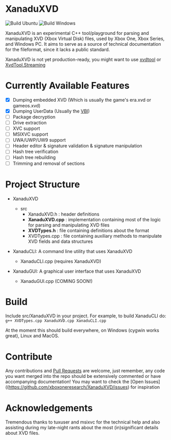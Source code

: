 # XanaduXVD

![Build Ubuntu](https://github.com/xboxoneresearch/XanaduXVD/actions/workflows/c-cpp.yml/badge.svg)
![Build Windows](https://github.com/xboxoneresearch/XanaduXVD/actions/workflows/cygwin-c-cpp.yml/badge.svg)

XanaduXVD is an experimental C++ tool/playground for parsing and manipulating XVD (Xbox Virtual Disk) files, used by Xbox One, Xbox Series, and Windows PC. It aims to serve as a source of technical documentation for the fileformat, since it lacks a public standard.

XanaduXVD is not yet production-ready, you might want to use [xvdtool](https://github.com/emoose/xvdtool) or [XvdTool.Streaming](https://github.com/LukeFZ/XvdTool.Streaming)

# Currently Available Features

- [x] Dumping embedded XVD (Which is usually the game's era.xvd or gameos.xvd)
- [x] Dumping UserData (Usually the [VBI](https://xboxoneresearch.github.io/wiki/boot/vbi/))
- [ ] Package decryption
- [ ] Drive extraction
- [ ] XVC support
- [ ] MSIXVC support
- [ ] UWA/UWP/UW9 support
- [ ] Header editor & signature validation & signature manipulation
- [ ] Hash tree verification
- [ ] Hash tree rebuilding
- [ ] Trimming and removal of sections

# Project Structure
- XanaduXVD
  - src
    - XanaduXVD.h   : header definitions 
    - **XanaduXVD.cpp** : implementation containing most of the logic for parsing and manipulating XVD files
    - **XVDTypes.h**    : file containing definitions about the format
    - XVDTypes.cpp  : file containing auxiliary methods to manipulate XVD fields and data structures

- XanaduCLI: A command line utility that uses XanaduXVD
  - XanaduCLI.cpp (requires XanaduXVD)
   
- XanaduGUI: A graphical user interface that uses XanaduXVD
  - XanaduGUI.cpp (COMING SOON!)
 
# Build
Include src/XanaduXVD in your project. For example, to build XanaduCLI do:
`g++ XVDTypes.cpp XanaduXVD.cpp XanaduCLI.cpp`

At the moment this should build everywhere, on Windows (cygwin works great), Linux and MacOS.

# Contribute
Any contributions and [Pull Requests](https://github.com/xboxoneresearch/XanaduXVD/pulls) are welcome, just remember, any code you want merged into the repo should be extensively commented or have accompanying documentation! You may want to check the [Open Issues]((https://github.com/xboxoneresearch/XanaduXVD/issues) for inspiration

# Acknowledgements
Tremendous thanks to tuxuser and msixvc for the technical help and also assisting during my late-night rants about the most (in)significant details about XVD files.
